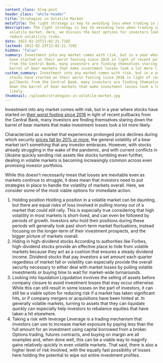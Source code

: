 ```yaml
---
content_class: blog-post
header_class: "white-header"
title: Strategies in Volatile Market
metaTitle: The right strategy is key to avoiding loss when trading in a volatile market.
description: The right strategy is key to avoiding loss when trading in a
  volatile market. Here, we discuss the best options for investors looking to
  reduce volatility risks.
date: 2022-02-25T11:02:21.718Z
lastmod: 2022-02-25T11:02:21.729Z
hidden: "false"
summary: Investment into any market comes with risk, but in a year where stocks
  have started on their worst footing since 2016 in light of recent pullbacks
  from the Central Bank, many investors are finding themselves staring down the
  barrel of bear markets that make investment losses look a lot more likely.
custom_summary: Investment into any market comes with risk, but in a year where
  stocks have started on their worst footing since 2016 in light of recent
  pullbacks from the Central Bank, many investors are finding themselves staring
  down the barrel of bear markets that make investment losses look a lot more
  likely.
thumbnail: /uploads/strategies-in-volatile-market.jpg
---
```

Investment into any market comes with risk, but in a year where stocks have started on [their worst footing since 2016](https://www.nytimes.com/2022/01/21/business/economy/stock-markets-down-inflation.html) in light of recent pullbacks from the Central Bank, many investors are finding themselves staring down the barrel of bear markets that make investment losses look a lot more likely.

Characterized as a market that experiences prolonged price declines during which security [prices fall by 20% or more](https://www.investopedia.com/terms/b/bearmarket.asp), the general volatility of a bear market isn’t something that any investor embraces. However, with stocks already struggling in the wake of the pandemic, and with current conflicts in Ukraine quickly sending risk assets like stocks tumbling even further, dealing in volatile markets is becoming increasingly common across even promising investor portfolios. 

While this doesn’t necessarily mean that losses are inevitable even as markets continue to struggle, it does mean that investors need to put strategies in place to handle the volatility of markets overall. Here, we consider some of the most viable options for immediate action.

1. Holding position
   Holding a position in a volatile market can be daunting, but there are equal risks of loss involved in pulling money out of a market that could still rally. This is especially true considering that high volatility in most markets is short-lived, and can even be followed by periods of growth. Investors who hold their positions during these periods will generally look past short-term market fluctuations, instead focusing on the longer-term of their investment prospects, and the bigger picture of markets overall.
2. Hiding in high-dividend stocks
   According to authorities like Forbes, high-dividend stocks provide an effective place to hide from volatile markets because they act as a cushion that ensures a steady dividend income. Dividend stocks that pay investors a set amount each quarter regardless of market fall or volatility can especially provide the overall security necessary to either deal with market losses by pulling volatile investments or buying time to wait for market-wide turnarounds.
3. Looking into liquidation
   Liquidation involves the selling of assets before company closure to avoid investment losses that may occur otherwise. While this can still result in some losses on the part of investors, it can still be a viable option for reducing risk if a market has taken significant hits, or if company mergers or acquisitions have been hinted at. In generally volatile markets, turning to assets that they can liquidate quickly can especially help investors to rebalance equities that have taken a hit elsewhere. 
4. Taking a risk with leverage
   Leverage is a trading mechanism that investors can use to increase market exposure by paying less than the full amount for an investment using capital borrowed from a broker. Options trading, futures contracts, and buying on margin are all examples and, when done well, this can be a viable way to magnify gains relatively quickly in even volatile markets. That said, there is also a higher level of risk involved, with the equally fast possibility of losses here holding the potential to wipe out entire investment profiles.